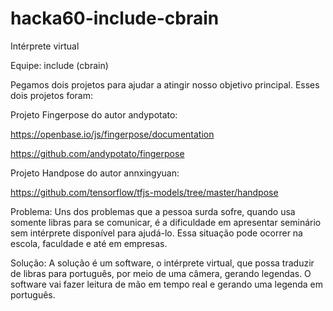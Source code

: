 # hacka60-include-cbrain

Intérprete virtual

Equipe: include (cbrain)


Pegamos dois projetos para ajudar a atingir nosso objetivo principal. Esses dois projetos foram:

Projeto Fingerpose do autor andypotato:

https://openbase.io/js/fingerpose/documentation

https://github.com/andypotato/fingerpose

Projeto Handpose do autor annxingyuan:

https://github.com/tensorflow/tfjs-models/tree/master/handpose



Problema:
Uns dos problemas que a pessoa surda sofre, quando usa somente libras para se comunicar,  é a dificuldade em apresentar seminário sem intérprete disponível para ajudá-lo. Essa situação pode ocorrer na escola, faculdade e até em empresas.



Solução:
 A solução é um software, o intérprete virtual, que possa traduzir de libras para português, por meio de uma câmera, gerando legendas. O software vai fazer leitura de mão em tempo real e gerando uma legenda em português.
